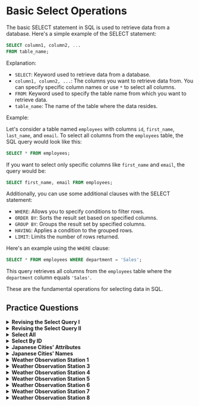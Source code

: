 #   Basic Select Operations
The basic SELECT statement in SQL is used to retrieve data from a database. Here's a simple example of the SELECT statement:

```sql
SELECT column1, column2, ...
FROM table_name;
```

Explanation:

- `SELECT`: Keyword used to retrieve data from a database.
- `column1, column2, ...`: The columns you want to retrieve data from. You can specify specific column names or use `*` to select all columns.
- `FROM`: Keyword used to specify the table name from which you want to retrieve data.
- `table_name`: The name of the table where the data resides.

Example:

Let's consider a table named `employees` with columns `id`, `first_name`, `last_name`, and `email`. To select all columns from the `employees` table, the SQL query would look like this:

```sql
SELECT * FROM employees;
```

If you want to select only specific columns like `first_name` and `email`, the query would be:

```sql
SELECT first_name, email FROM employees;
```

Additionally, you can use some additional clauses with the SELECT statement:

- `WHERE`: Allows you to specify conditions to filter rows.
- `ORDER BY`: Sorts the result set based on specified columns.
- `GROUP BY`: Groups the result set by specified columns.
- `HAVING`: Applies a condition to the grouped rows.
- `LIMIT`: Limits the number of rows returned.

Here's an example using the `WHERE` clause:

```sql
SELECT * FROM employees WHERE department = 'Sales';
```

This query retrieves all columns from the `employees` table where the `department` column equals `'Sales'`.

These are the fundamental operations for selecting data in SQL.

##   Practice Questions

<details>
<summary><b>Revising the Select Query I</b></summary>

+ <details>
    <summary><b>Questions</b></summary>

   Query all columns for all American cities in the CITY table with populations larger than 100000. The CountryCode for America is USA.
   The CITY table is described as follows:

   <img src="assets/revising-select-query-I.jpg" alt="Table" style="height:100%; width:60%">


   </details>
+ <details>
    <summary><b>Code</b></summary>
    
    ```sql
    SELECT * 
    FROM CITY 
    WHERE COUNTRYCODE="USA" AND POPULATION>1000000
    ```
   </details>
</details>

<details>
<summary><b>Revising the Select Query II</b></summary>

+ <details>
    <summary><b>Questions</b></summary>

   Query the NAME field for all American cities in the CITY table with populations larger than 120000. The CountryCode for America is USA. The CITY table is described as follows:
   <img src="assets/revising-select-query-II.jpg" alt="Table" style="height:100%; width:60%">


   </details>
+ <details>
    <summary><b>Code</b></summary>
    
    ```sql
    SELECT * 
    FROM CITY 
    WHERE COUNTRYCODE="USA" AND POPULATION>1200000
    ```
   </details>
</details>


<details>
<summary><b>Select All</b></summary>

+ <details>
    <summary><b>Questions</b></summary>

   Query all columns (attributes) for every row in the CITY table. The CITY table is described as follows:

   <img src="assets/select-all.jpg" alt="Table" style="height:100%; width:60%">


   </details>
+ <details>
    <summary><b>Code</b></summary>
    
    ```sql
   SELECT * 
   FROM CITY

    ```
   </details>
</details>

<details>
<summary><b>Select By ID</b></summary>

+ <details>
    <summary><b>Questions</b></summary>

   Query all columns for a city in CITY with the ID 1661.
   The CITY table is described as follows:
   <img src="assets/select-by-id.jpg" alt="Table" style="height:100%; width:60%">


   </details>
+ <details>
    <summary><b>Code</b></summary>
    
    ```sql
    SELECT * 
    FROM CITY 
    WHERE ID=1661
    ```
   </details>
</details>

<details>
<summary><b>Japanese Cities' Attributes</b></summary>

+ <details>
    <summary><b>Questions</b></summary>

   Query all attributes of every Japanese city in the CITY table. The COUNTRYCODE for Japan is JPN.The CITY table is described as follows:
   <img src="assets/Japanese-Cities'-Attributes.jpg" alt="Table" style="height:100%; width:60%">


   </details>
+ <details>
    <summary><b>Code</b></summary>
    
    ```sql
   SELECT * 
   FROM CITY 
   WHERE COUNTRYCODE="JPN"
    ```
   </details>
</details>

<details>
<summary><b>Japanese Cities' Names</b></summary>

+ <details>
    <summary><b>Questions</b></summary>

   Query the names of all the Japanese cities in the CITY table. The COUNTRYCODE for Japan is JPN.
   The CITY table is described as follows:
   <img src="assets/Japanese-Cities'-Attributes.jpg" alt="Table" style="height:100%; width:60%">


   </details>
+ <details>
    <summary><b>Code</b></summary>
    
    ```sql
    SELECT NAME 
    FROM CITY 
    WHERE COUNTRYCODE = "JPN"
    ```
   </details>
</details>

<details>
<summary><b>Weather Observation Station 1</b></summary>

+ <details>
    <summary><b>Questions</b></summary>

   Query a list of CITY and STATE from the STATION table.The STATION table is described as follows:
   <img src="assets/Weather-Observation-Station-1.jpg" alt="Table" style="height:100%; width:60%">


   </details>
+ <details>
    <summary><b>Code</b></summary>
    
    ```sql
    SELECT CITY ,STATE 
    FROM STATION
    ```
   </details>
</details>

<details>
<summary><b>Weather Observation Station 3</b></summary>

+ <details>
    <summary><b>Questions</b></summary>

   Query a list of CITY names from STATION for cities that have an even ID number. Print the results in any order, but exclude duplicates from the answer.The STATION table is described as follows:
   <img src="assets/Weather-Observation-Station-3.jpg" alt="Table" style="height:100%; width:60%">

   where LAT_N is the northern latitude and LONG_W is the western longitude.


   </details>
+ <details>
    <summary><b>Code</b></summary>
    
    ```sql
    SELECT DISTINCT(CITY) 
    FROM STATION 
    WHERE id%2=0
    ```
   </details>
</details>

<details>
<summary><b>Weather Observation Station 4</b></summary>

+ <details>
    <summary><b>Questions</b></summary>

   Find the difference between the total number of CITY entries in the table and the number of distinct CITY entries in the table.The STATION table is described as follows:
   <img src="assets/Weather-Observation-Station-4.jpg" alt="Table" style="height:100%; width:60%">

   where LAT_N is the northern latitude and LONG_W is the western longitude.


   </details>
+ <details>
    <summary><b>Code</b></summary>
    
    ```sql
    SELECT (COUNT(CITY) - COUNT(DISTINCT(CITY))) 
    FROM STATION
    ```
   </details>
</details>

<details>
<summary><b>Weather Observation Station 5</b></summary>

+ <details>
    <summary><b>Questions</b></summary>

   Query the two cities in STATION with the shortest and longest CITY names, as well as their respective lengths (i.e.: number of characters in the name). If there is more than one smallest or largest city, choose the one that comes first when ordered alphabetically.The STATION table is described as follows:
   <img src="assets/Weather-Observation-Station-5.jpg" alt="Table" style="height:100%; width:60%">

   where LAT_N is the northern latitude and LONG_W is the western longitude.


   </details>
+ <details>
    <summary><b>Code</b></summary>
    
    ```sql
    (SELECT CITY, LENGTH(CITY) AS CITYLENGTH 
    FROM STATION 
    ORDER BY CITYLENGTH, CITY
    LIMIT 1)
    UNION
    (SELECT CITY, LENGTH(CITY) AS CITYLENGTH 
    FROM STATION 
    ORDER BY CITYLENGTH DESC, CITY
    LIMIT 1)
    ```
   </details>
</details>

<details>
<summary><b>Weather Observation Station 6</b></summary>

+ <details>
    <summary><b>Questions</b></summary>

   Query the list of CITY names starting with vowels (i.e., a, e, i, o, or u) from STATION. Your result cannot contain duplicates.

    Input Format

    The STATION table is described as follows
   <img src="assets/Weather-Observation-Station-5.jpg" alt="Table" style="height:100%; width:60%">

   where LAT_N is the northern latitude and LONG_W is the western longitude.


   </details>
+ <details>
    <summary><b>Code</b></summary>
    
    ```sql
    SELECT DISTINCT CITY FROM STATION 
    WHERE CITY LIKE 'A%' OR CITY LIKE 'E%' OR CITY LIKE 'I%' OR CITY LIKE 'O%' OR CITY LIKE 'U%'
    ```
    or
    ```sql
    SELECT DISTINCT CITY 
    FROM STATION 
    WHERE 
        LEFT(CITY, 1) IN ('a', 'e', 'i', 'o', 'u')
    ```
    or 
    ```sql
    select city 
    from station 
    where city like ('[a,e,i,o,u]%')
    ```
    
   </details>
</details>

<details>
<summary><b>Weather Observation Station 7</b></summary>

+ <details>
    <summary><b>Questions</b></summary>

   Query the list of CITY names ending with vowels (a, e, i, o, u) from STATION. Your result cannot contain duplicates.

    Input Format

    The STATION table is described as follows:
   <img src="assets/Weather-Observation-Station-5.jpg" alt="Table" style="height:100%; width:60%">

   where LAT_N is the northern latitude and LONG_W is the western longitude.


   </details>
+ <details>
    <summary><b>Code</b></summary>
    
    ```sql
    SELECT DISTINCT CITY FROM STATION 
    WHERE CITY LIKE '%A' OR CITY LIKE '%E' OR CITY LIKE '%I' OR CITY LIKE '%O' OR CITY LIKE '%U'
    ```
    or
    ```sql
    SELECT DISTINCT CITY 
    FROM STATION 
    WHERE 
        RIGHT(CITY, 1) IN ('a', 'e', 'i', 'o', 'u')
    ```
    or
    ```sql
    select  DISTINCT city 
    from station 
    where city like ('%[a,e,i,o,u]')
    ```
   </details>
</details>

<details>
<summary><b>Weather Observation Station 8</b></summary>

+ <details>
    <summary><b>Questions</b></summary>

   Query the list of CITY names from STATION which have vowels (i.e., a, e, i, o, and u) as both their first and last characters. Your result cannot contain duplicates.

    Input Format

    The STATION table is described as follows:
   <img src="assets/Weather-Observation-Station-5.jpg" alt="Table" style="height:100%; width:60%">

   where LAT_N is the northern latitude and LONG_W is the western longitude.


   </details>
+ <details>
    <summary><b>Code</b></summary>
    
    ```sql
    SELECT DISTINCT CITY 
    FROM STATION 
    WHERE CITY LIKE('[A,E,I,O,U]%[A,E,I,O,U]')
    ```
    or
    ```sql
    SELECT DISTINCT CITY 
    FROM STATION 
    WHERE CITY REGEXP '^[AEIOUaeiou].*[AEIOUaeiou]$';
    ```
   </details>
</details>